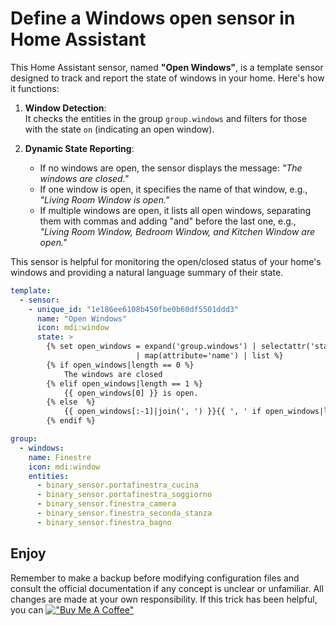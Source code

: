 # Define a Windows open sensor in Home Assistant

This Home Assistant sensor, named **"Open Windows"**, is a template sensor designed to track and report the state of windows in your home. Here's how it functions:

1. **Window Detection**:  
   It checks the entities in the group `group.windows` and filters for those with the state `on` (indicating an open window).

2. **Dynamic State Reporting**:  
   - If no windows are open, the sensor displays the message: *"The windows are closed."*
   - If one window is open, it specifies the name of that window, e.g., *"Living Room Window is open."*
   - If multiple windows are open, it lists all open windows, separating them with commas and adding "and" before the last one, e.g., *"Living Room Window, Bedroom Window, and Kitchen Window are open."*


This sensor is helpful for monitoring the open/closed status of your home's windows and providing a natural language summary of their state.

```yaml
template:
  - sensor:
    - unique_id: "1e186ee6108b450fbe0b60df5501ddd3"
      name: "Open Windows"
      icon: mdi:window
      state: >
        {% set open_windows = expand('group.windows') | selectattr('state','eq','on')
                            | map(attribute='name') | list %}
        {% if open_windows|length == 0 %}
            The windows are closed
        {% elif open_windows|length == 1 %}
            {{ open_windows[0] }} is open.
        {% else  %}
            {{ open_windows[:-1]|join(', ') }}{{ ', ' if open_windows|length > 2 else ' ' }} and {{ open_windows[-1] }}{{ ' are open.' if open_windows|length > 2 else ' are open.' }}
        {% endif %}

group:
  - windows:
    name: Finestre
    icon: mdi:window
    entities:
      - binary_sensor.portafinestra_cucina
      - binary_sensor.portafinestra_soggiorno
      - binary_sensor.finestra_camera
      - binary_sensor.finestra_seconda_stanza
      - binary_sensor.finestra_bagno
```

## Enjoy
Remember to make a backup before modifying configuration files and consult the official documentation if any concept is unclear or unfamiliar. All changes are made at your own responsibility. If this trick has been helpful, you can [!["Buy Me A Coffee"](https://www.buymeacoffee.com/assets/img/custom_images/orange_img.png)](https://buymeacoffee.com/moreno.sirri)

